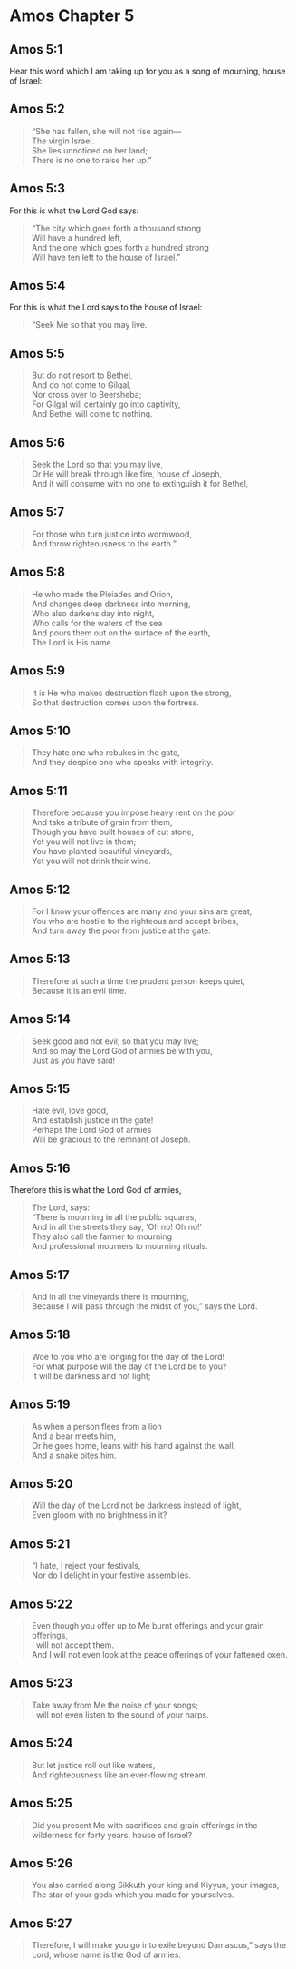 # Amos Chapter 5

## Amos 5:1

Hear this word which I am taking up for you as a song of mourning, house of Israel:

## Amos 5:2

> “She has fallen, she will not rise again—  
> The virgin Israel.  
> She lies unnoticed on her land;  
> There is no one to raise her up.”

## Amos 5:3

For this is what the Lord God says:

> “The city which goes forth a thousand strong  
> Will have a hundred left,  
> And the one which goes forth a hundred strong  
> Will have ten left to the house of Israel.”

## Amos 5:4

For this is what the Lord says to the house of Israel:

> “Seek Me so that you may live.

## Amos 5:5

> But do not resort to Bethel,  
> And do not come to Gilgal,  
> Nor cross over to Beersheba;  
> For Gilgal will certainly go into captivity,  
> And Bethel will come to nothing.

## Amos 5:6

> Seek the Lord so that you may live,  
> Or He will break through like fire, house of Joseph,  
> And it will consume with no one to extinguish it for Bethel,

## Amos 5:7

> For those who turn justice into wormwood,  
> And throw righteousness to the earth.”

## Amos 5:8

> He who made the Pleiades and Orion,  
> And changes deep darkness into morning,  
> Who also darkens day into night,  
> Who calls for the waters of the sea  
> And pours them out on the surface of the earth,  
> The Lord is His name.

## Amos 5:9

> It is He who makes destruction flash upon the strong,  
> So that destruction comes upon the fortress.

## Amos 5:10

> They hate one who rebukes in the gate,  
> And they despise one who speaks with integrity.

## Amos 5:11

> Therefore because you impose heavy rent on the poor  
> And take a tribute of grain from them,  
> Though you have built houses of cut stone,  
> Yet you will not live in them;  
> You have planted beautiful vineyards,  
> Yet you will not drink their wine.

## Amos 5:12

> For I know your offences are many and your sins are great,  
> You who are hostile to the righteous and accept bribes,  
> And turn away the poor from justice at the gate.

## Amos 5:13

> Therefore at such a time the prudent person keeps quiet,  
> Because it is an evil time.

## Amos 5:14

> Seek good and not evil, so that you may live;  
> And so may the Lord God of armies be with you,  
> Just as you have said!

## Amos 5:15

> Hate evil, love good,  
> And establish justice in the gate!  
> Perhaps the Lord God of armies  
> Will be gracious to the remnant of Joseph.

## Amos 5:16

Therefore this is what the Lord God of armies,

> The Lord, says:  
> “There is mourning in all the public squares,  
> And in all the streets they say, ‘Oh no! Oh no!’  
> They also call the farmer to mourning  
> And professional mourners to mourning rituals.

## Amos 5:17

> And in all the vineyards there is mourning,  
> Because I will pass through the midst of you,” says the Lord.

## Amos 5:18

> Woe to you who are longing for the day of the Lord!  
> For what purpose will the day of the Lord be to you?  
> It will be darkness and not light;

## Amos 5:19

> As when a person flees from a lion  
> And a bear meets him,  
> Or he goes home, leans with his hand against the wall,  
> And a snake bites him.

## Amos 5:20

> Will the day of the Lord not be darkness instead of light,  
> Even gloom with no brightness in it?

## Amos 5:21

> “I hate, I reject your festivals,  
> Nor do I delight in your festive assemblies.

## Amos 5:22

> Even though you offer up to Me burnt offerings and your grain offerings,  
> I will not accept them.  
> And I will not even look at the peace offerings of your fattened oxen.

## Amos 5:23

> Take away from Me the noise of your songs;  
> I will not even listen to the sound of your harps.

## Amos 5:24

> But let justice roll out like waters,  
> And righteousness like an ever-flowing stream.

## Amos 5:25

> Did you present Me with sacrifices and grain offerings in the wilderness for forty years, house of Israel?

## Amos 5:26

> You also carried along Sikkuth your king and Kiyyun, your images,  
> The star of your gods which you made for yourselves.

## Amos 5:27

> Therefore, I will make you go into exile beyond Damascus,” says the Lord, whose name is the God of armies.
